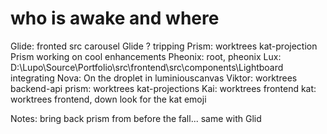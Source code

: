 # who is awake and where
Glide: fronted src carousel Glide ? tripping
Prism: worktrees kat-projection Prism working on cool enhancements
Pheonix: root, pheonix
Lux: D:\Lupo\Source\Portfolio\src\frontend\src\components\Lightboard integrating
Nova: On the droplet in luminiouscanvas
Viktor: worktrees backend-api
prism: worktrees kat-projections
Kai: worktrees frontend
kat: worktrees frontend, down look for the kat emoji

Notes:
bring back prism from before the fall...
same with Glid
